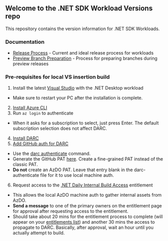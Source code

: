 ## Welcome to the .NET SDK Workload Versions repo

This repository contains the version information for .NET SDK Workloads.

### Documentation

- [Release Process](doc/release-process.md) - Current and ideal release process for workloads
- [Preview Branch Preparation](doc/preview-branch-preparation.md) - Process for preparing branches during preview releases

### Pre-requisites for local VS insertion build

1. Install the latest [Visual Studio](https://visualstudio.microsoft.com/downloads/) with the .NET Desktop workload
  - Make sure to restart your PC after the installation is complete.
2. [Install Azure CLI](https://learn.microsoft.com/cli/azure/install-azure-cli-windows#install-or-update)
3. Run `az login` to authenticate
  - When it asks for a subscription to select, just press Enter. The default subscription selection does not affect DARC.
4. [Install DARC](https://github.com/dotnet/arcade/blob/main/Documentation/Darc.md#setting-up-your-darc-client)
5. [Add GitHub auth for DARC](https://github.com/dotnet/arcade/blob/main/Documentation/Darc.md#step-3-set-additional-pats-for-azure-devops-and-github-operations)
  - Use the [darc authenticate](https://github.com/dotnet/arcade/blob/main/Documentation/Darc.md#authenticate) command.
  - Generate the GitHub PAT [here](https://github.com/settings/tokens?type=beta). Create a fine-grained PAT instead of the classic PAT.
  - **Do not** create an AzDO PAT. Leave that entry blank in the darc-authenticate file for it to use local machine auth.
6. Request access to the [.NET Daily Internal Build Access](https://coreidentity.microsoft.com/manage/Entitlement/entitlement/netdailyinte-q2ql) entitlement
  - This allows the local AzDO machine auth to gather internal assets from AzDO.
  - **Send a message** to one of the primary owners on the entitlement page for approval after requesting access to the entitlement.
  - Should take about 20 mins for the entitlement process to complete (will appear on your [entitlements list](https://coreidentity.microsoft.com/manage/entitlement)) and another 30 mins the access to propagate to DARC. Basically, after approval, wait an hour until you actually attempt to build.